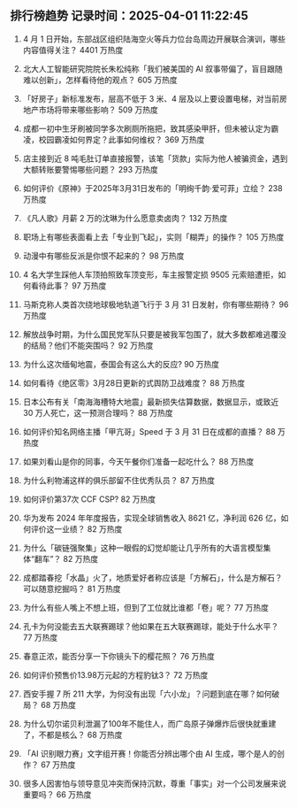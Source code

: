 
## 排行榜趋势 记录时间：2025-04-01 11:22:45
  
  1. 4 月 1 日开始，东部战区组织陆海空火等兵力位台岛周边开展联合演训，哪些内容值得关注？ 4401 万热度
    
  2. 北大人工智能研究院院长朱松纯称「我们被美国的 AI 叙事带偏了，盲目跟随难以创新」，怎样看待他的观点？ 605 万热度
    
  3. 「好房子」新标准发布，层高不低于 3 米、4 层及以上要设置电梯，对当前房地产市场将带来哪些影响？ 509 万热度
    
  4. 成都一初中生牙刷被同学多次刷厕所拖把，致其感染甲肝，但未被认定为霸凌，校园霸凌如何界定？此事如何维权？ 369 万热度
    
  5. 店主接到近 8 吨毛肚订单直接报警，该笔「货款」实际为他人被骗资金，遇到大额转账要警惕哪些问题？ 293 万热度
    
  6. 如何评价《原神》于2025年3月31日发布的「明绚千韵·爱可菲」立绘？ 238 万热度
    
  7. 《凡人歌》月薪 2 万的沈琳为什么愿意卖卤肉？ 132 万热度
    
  8. 职场上有哪些表面看上去「专业到飞起」，实则「糊弄」的操作？ 105 万热度
    
  9. 动漫中有哪些反派是你恨不起来的？ 98 万热度
    
  10. 4 名大学生踩他人车顶拍照致车顶变形，车主报警定损 9505 元索赔遭拒，如何看待此事？ 97 万热度
    
  11. 马斯克称人类首次绕地球极地轨道飞行于 3 月 31 日发射，你有哪些期待？ 96 万热度
    
  12. 解放战争时期，为什么国民党军队只要是被我军包围了，就大多数都难逃覆没的结局？他们不能突围吗？ 92 万热度
    
  13. 为什么这次缅甸地震，泰国会有这么大的反应? 90 万热度
    
  14. 如何看待《绝区零》3月28日更新的式舆防卫战难度？ 88 万热度
    
  15. 日本公布有关「南海海槽特大地震」最新损失估算数据，数据显示，或致近 30 万人死亡，这一预测合理吗？ 88 万热度
    
  16. 如何评价知名网络主播「甲亢哥」Speed 于 3 月 31 日在成都的直播？ 88 万热度
    
  17. 如果刘看山是你的同事，今天午餐你们准备一起吃什么？ 88 万热度
    
  18. 为什么利物浦这样的俱乐部留不住优秀队员？ 87 万热度
    
  19. 如何评价第37次 CCF CSP? 82 万热度
    
  20. 华为发布 2024 年年度报告，实现全球销售收入 8621 亿，净利润 626 亿，如何评价这一业绩？ 82 万热度
    
  21. 为什么「碳链强聚集」这种一眼假的幻觉却能让几乎所有的大语言模型集体“翻车”？ 82 万热度
    
  22. 成都踏春挖「水晶」火了，地质爱好者称应该是「方解石」，什么是方解石？可以随意挖掘吗？ 81 万热度
    
  23. 为什么有些人嘴上不想上班，但到了工位就比谁都「卷」呢？ 77 万热度
    
  24. 孔卡为何没能去五大联赛踢球？他如果在五大联赛踢球，能处于什么水平？ 77 万热度
    
  25. 春意正浓，能否分享一下你镜头下的樱花照？ 76 万热度
    
  26. 如何评价预售价13.98万元起的方程豹钛3？ 72 万热度
    
  27. 西安手握 7 所 211 大学，为何没有出现「六小龙」？问题到底在哪？如何破局？ 68 万热度
    
  28. 为什么切尔诺贝利泄漏了100年不能住人，而广岛原子弹爆炸后很快就重建了，不都是核么？ 68 万热度
    
  29. 「AI 识别眼力赛」文字组开赛！你能否分辨出哪个由 AI 生成，哪个是人的创作？ 67 万热度
    
  30. 很多人因害怕与领导意见冲突而保持沉默，尊重「事实」对一个公司发展来说重要吗？ 66 万热度
    